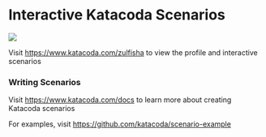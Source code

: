 # Interactive Katacoda Scenarios

[![](http://shields.katacoda.com/katacoda/zulfisha/count.svg)](https://www.katacoda.com/zulfisha "Get your profile on Katacoda.com")

Visit https://www.katacoda.com/zulfisha to view the profile and interactive scenarios

### Writing Scenarios
Visit https://www.katacoda.com/docs to learn more about creating Katacoda scenarios

For examples, visit https://github.com/katacoda/scenario-example
